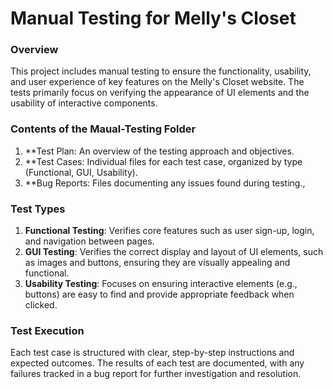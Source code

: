 # Manual Testing for Melly's Closet

### Overview
This project includes manual testing to ensure the functionality, usability, and user experience of key features on the Melly's Closet website. The tests primarily focus on verifying the appearance of UI elements and the usability of interactive components.

### Contents of the Maual-Testing Folder

1. **Test Plan: An overview of the testing approach and objectives.
2. **Test Cases: Individual files for each test case, organized by type (Functional, GUI, Usability).
3. **Bug Reports: Files documenting any issues found during testing.,

### Test Types
1. **Functional Testing**: Verifies core features such as user sign-up, login, and navigation between pages.
2. **GUI Testing**: Verifies the correct display and layout of UI elements, such as images and buttons, ensuring they are visually appealing and functional.
3. **Usability Testing**: Focuses on ensuring interactive elements (e.g., buttons) are easy to find and provide appropriate feedback when clicked.


### Test Execution
Each test case is structured with clear, step-by-step instructions and expected outcomes. The results of each test are documented, with any failures tracked in a bug report for further investigation and resolution.




